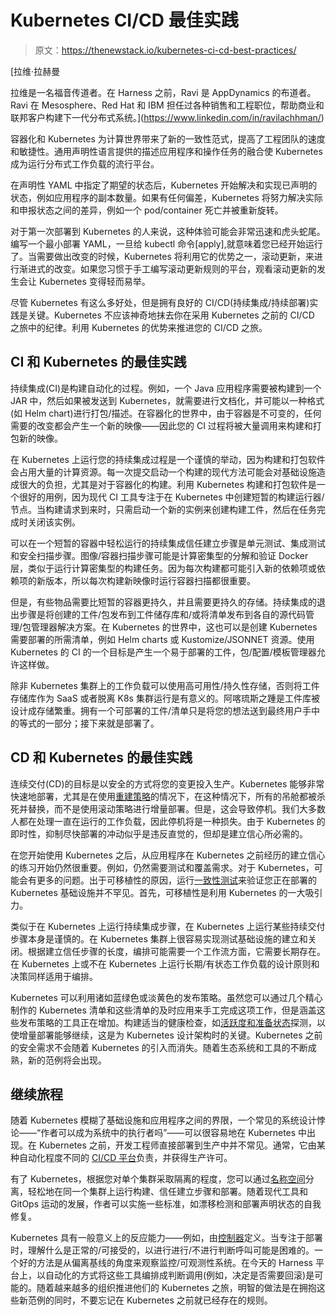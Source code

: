 # Kubernetes CI/CD 最佳实践

> 原文：<https://thenewstack.io/kubernetes-ci-cd-best-practices/>

[](https://www.linkedin.com/in/ravilachhman/)

 [拉维·拉赫曼

拉维是一名福音传道者。在 Harness 之前，Ravi 是 AppDynamics 的布道者。Ravi 在 Mesosphere、Red Hat 和 IBM 担任过各种销售和工程职位，帮助商业和联邦客户构建下一代分布式系统。](https://www.linkedin.com/in/ravilachhman/) [](https://www.linkedin.com/in/ravilachhman/)

容器化和 Kubernetes 为计算世界带来了新的一致性范式，提高了工程团队的速度和敏捷性。通用声明性语言提供的描述应用程序和操作任务的融合使 Kubernetes 成为运行分布式工作负载的流行平台。

在声明性 YAML 中指定了期望的状态后，Kubernetes 开始解决和实现已声明的状态，例如应用程序的副本数量。如果有任何偏差，Kubernetes 将努力解决实际和申报状态之间的差异，例如一个 pod/container 死亡并被重新旋转。

对于第一次部署到 Kubernetes 的人来说，这种体验可能会非常迅速和虎头蛇尾。编写一个最小部署 YAML，一旦给 kubectl 命令[apply],就意味着您已经开始运行了。当需要做出改变的时候，Kubernetes 将利用它的优势之一，滚动更新，来进行渐进式的改变。如果您习惯于手工编写滚动更新规则的平台，观看滚动更新的发生会让 Kubernetes 变得轻而易举。

尽管 Kubernetes 有这么多好处，但是拥有良好的 CI/CD(持续集成/持续部署)实践是关键。Kubernetes 不应该神奇地抹去你在采用 Kubernetes 之前的 CI/CD 之旅中的纪律。利用 Kubernetes 的优势来推进您的 CI/CD 之旅。

## CI 和 Kubernetes 的最佳实践

持续集成(CI)是构建自动化的过程。例如，一个 Java 应用程序需要被构建到一个 JAR 中，然后如果被发送到 Kubernetes，就需要进行文档化，并可能以一种格式(如 Helm chart)进行打包/描述。在容器化的世界中，由于容器是不可变的，任何需要的改变都会产生一个新的映像——因此您的 CI 过程将被大量调用来构建和打包新的映像。

在 Kubernetes 上运行您的持续集成过程是一个谨慎的举动，因为构建和打包软件会占用大量的计算资源。每一次提交启动一个构建的现代方法可能会对基础设施造成很大的负担，尤其是对于容器化的构建。利用 Kubernetes 构建和打包软件是一个很好的用例，因为现代 CI 工具专注于在 Kubernetes 中创建短暂的构建运行器/节点。当构建请求到来时，只需启动一个新的实例来创建构建工件，然后在任务完成时关闭该实例。

可以在一个短暂的容器中轻松运行的持续集成信任建立步骤是单元测试、集成测试和安全扫描步骤。图像/容器扫描步骤可能是计算密集型的分解和验证 Docker 层，类似于运行计算密集型的构建任务。因为每次构建都可能引入新的依赖项或依赖项的新版本，所以每次构建新映像时运行容器扫描都很重要。

但是，有些物品需要比短暂的容器更持久，并且需要更持久的存储。持续集成的退出步骤是将创建的工件/包发布到工件储存库和/或将清单发布到各自的源代码管理/包管理器解决方案。在 Kubernetes 的世界中，这也可以是创建 Kubernetes 需要部署的所需清单，例如 Helm charts 或 Kustomize/JSONNET 资源。使用 Kubernetes 的 CI 的一个目标是产生一个易于部署的工件，包/配置/模板管理器允许这样做。

除非 Kubernetes 集群上的工作负载可以使用高可用性/持久性存储，否则将工件存储库作为 SaaS 或者脱离 K8s 集群运行是有意义的。阿喀琉斯之踵是工件库被设计成存储繁重。拥有一个可部署的工件/清单只是将您的想法送到最终用户手中的等式的一部分；接下来就是部署了。

## CD 和 Kubernetes 的最佳实践

连续交付(CD)的目标是以安全的方式将您的变更投入生产。Kubernetes 能够非常快速地部署，尤其是在使用[重建策略](https://kubernetes.io/docs/concepts/workloads/controllers/deployment/)的情况下，在这种情况下，所有的吊舱都被杀死并替换，而不是使用滚动策略进行增量部署。但是，这会导致停机。我们大多数人都在处理一直在运行的工作负载，因此停机将是一种损失。由于 Kubernetes 的即时性，抑制尽快部署的冲动似乎是违反直觉的，但却是建立信心所必需的。

在您开始使用 Kubernetes 之后，从应用程序在 Kubernetes 之前经历的建立信心的练习开始仍然很重要。例如，仍然需要测试和覆盖需求。对于 Kubernetes，可能会有更多的问题。出于可移植性的原因，运行[一致性测试](https://sonobuoy.io/)来验证您正在部署的 Kubernetes 基础设施并不罕见。首先，可移植性是利用 Kubernetes 的一大吸引力。

类似于在 Kubernetes 上运行持续集成步骤，在 Kubernetes 上运行某些持续交付步骤本身是谨慎的。在 Kubernetes 集群上很容易实现测试基础设施的建立和关闭。根据建立信任步骤的长度，编排可能需要一个工作流方面，它需要长期存在。在 Kubernetes 上或不在 Kubernetes 上运行长期/有状态工作负载的设计原则和决策同样适用于编排。

Kubernetes 可以利用诸如蓝绿色或淡黄色的发布策略。虽然您可以通过几个精心制作的 Kubernetes 清单和这些清单的及时应用来手工完成这项工作，但是涵盖这些发布策略的工具正在增加。构建适当的健康检查，如[活跃度和准备状态](https://kubernetes.io/docs/tasks/configure-pod-container/configure-liveness-readiness-startup-probes/)探测，以使增量部署能够继续，这是为 Kubernetes 设计架构时的关键。Kubernetes 之前的安全需求不会随着 Kubernetes 的引入而消失。随着生态系统和工具的不断成熟，新的范例将会出现。

## 继续旅程

随着 Kubernetes 模糊了基础设施和应用程序之间的界限，一个常见的系统设计悖论——“作者可以成为系统中的执行者吗”——可以很容易地在 Kubernetes 中出现。在 Kubernetes 之前，开发工程师直接部署到生产中并不常见。通常，它由某种自动化程度不同的 [CI/CD 平台](https://thenewstack.io/3-ways-to-use-automation-in-ci-cd-pipelines/)负责，并获得生产许可。

有了 Kubernetes，根据您对单个集群采取隔离的程度，您可以通过[名称空间](https://kubernetes.io/docs/concepts/overview/working-with-objects/namespaces/)分离，轻松地在同一个集群上运行构建、信任建立步骤和部署。随着现代工具和 GitOps 运动的发展，作者可以实施一些标准，如漂移检测和部署声明状态的自我修复。

Kubernetes 具有一般意义上的反应能力——例如，由[控制器](https://kubernetes.io/docs/concepts/architecture/controller/)定义。当专注于部署时，理解什么是正常的/可接受的，以进行进行/不进行判断呼叫可能是困难的。一个好的方法是从偏离基线的角度来观察监控/可观测性系统。在今天的 Harness 平台上，以自动化的方式将这些工具编排成判断调用(例如，决定是否需要回滚)是可能的。随着越来越多的组织推进他们的 Kubernetes 之旅，明智的做法是在拥抱这些新范例的同时，不要忘记在 Kubernetes 之前就已经存在的规则。

<svg xmlns:xlink="http://www.w3.org/1999/xlink" viewBox="0 0 68 31" version="1.1"><title>Group</title> <desc>Created with Sketch.</desc></svg>